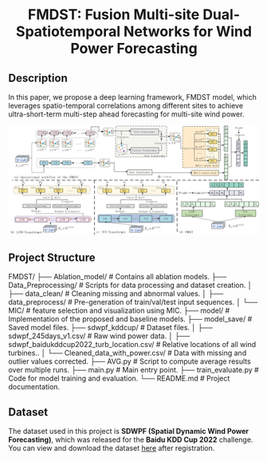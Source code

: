 <div align="center">

# FMDST: Fusion Multi-site Dual-Spatiotemporal Networks for Wind Power Forecasting

</div>

## Description

In this paper, we propose a deep learning framework, FMDST model, which leverages spatio-temporal correlations among different sites to achieve ultra-short-term multi-step ahead forecasting for multi-site wind power.

![My Image](overall.png)

## Project Structure
FMDST/
├── Ablation_model/                                     # Contains all ablation models.
├── Data_Preprocessing/                                 # Scripts for data processing and dataset creation.
│   ├── data_clean/                                     # Cleaning missing and abnormal values.
│   ├── data_preprocess/                                # Pre-generation of train/val/test input sequences.
│   └── MIC/                                            # feature selection and visualization using MIC.
├── model/                                              # Implementation of the proposed and baseline models.
├── model_save/                                         # Saved model files.
├── sdwpf_kddcup/                                       # Dataset files.
│   ├── sdwpf_245days_v1.csv/                           # Raw wind power data.
│   ├── sdwpf_baidukddcup2022_turb_location.csv/        # Relative locations of all wind turbines..
│   └── Cleaned_data_with_power.csv/                    # Data with missing and outlier values corrected.
├── AVG.py                                              # Script to compute average results over multiple runs.
├── main.py                                             # Main entry point.
├── train_evaluate.py                                   # Code for model training and evaluation.
└── README.md                                           # Project documentation.

## Dataset

The dataset used in this project is **SDWPF (Spatial Dynamic Wind Power Forecasting)**, which was released for the **Baidu KDD Cup 2022** challenge.  You can view and download the dataset [here](https://aistudio.baidu.com/competition/detail/152/0/introduction) after registration.

